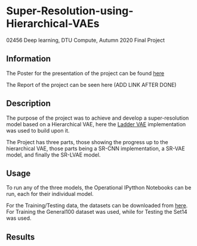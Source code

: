 # Super-Resolution-using-Hierarchical-VAEs
02456 Deep learning, DTU Compute, Autumn 2020 Final Project

## Information
The Poster for the presentation of the project can be found [here](https://drive.google.com/file/d/1PAjXkpzTdpXvj-FqD9X0VJgSfBkV3lkJ/view?usp=sharing)

The Report of the project can be seen here (ADD LINK AFTER DONE)

## Description
The purpose of the project was to achieve and develop a super-resolution model based on a Hierarchical VAE, here the [Ladder VAE](https://github.com/addtt/ladder-vae-pytorch) implementation was used to build upon it.

The Project has three parts, those showing the progress up to the hierarchical VAE, those parts being a SR-CNN implementation, a SR-VAE model, and finally the SR-LVAE model.

## Usage
To run any of the three models, the Operational IPytthon Notebooks can be run, each for their individual model.

For the Training/Testing data, the datasets can be downloaded from [here](https://drive.google.com/drive/folders/1jHOhRjfZiLhNQc92vMqy0kLXROmfKjYn?usp=sharing).
For Training the General100 dataset was used, while for Testing the Set14 was used.

## Results


